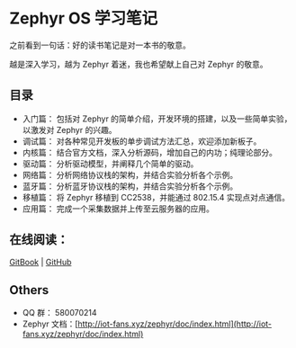 # Zephyr OS 学习笔记

之前看到一句话：好的读书笔记是对一本书的敬意。

越是深入学习，越为 Zephyr 着迷，我也希望献上自己对 Zephyr 的敬意。

## 目录

- 入门篇： 包括对 Zephyr 的简单介绍，开发环境的搭建，以及一些简单实验，以激发对 Zephyr 的兴趣。
- 调试篇： 对各种常见开发板的单步调试方法汇总，欢迎添加新板子。
- 内核篇： 结合官方文档，深入分析源码，增加自己的内功；纯理论部分。
- 驱动篇： 分析驱动模型，并阐释几个简单的驱动。
- 网络篇： 分析网络协议栈的架构，并结合实验分析各个示例。
- 蓝牙篇： 分析蓝牙协议栈的架构，并结合实验分析各个示例。
- 移植篇： 将 Zephyr 移植到 CC2538，并能通过 802.15.4 实现点对点通信。
- 应用篇： 完成一个采集数据并上传至云服务器的应用。

## 在线阅读：

[GitBook](http://iot-fans.xyz/zephyr/inside/index.html) | [GitHub](https://github.com/tidyjiang8/zephyr-inside/blob/master/SUMMARY.md)

## Others

- QQ 群： 580070214
- Zephyr 文档：[http://iot-fans.xyz/zephyr/doc/index.html](http://iot-fans.xyz/zephyr/doc/index.html) 
